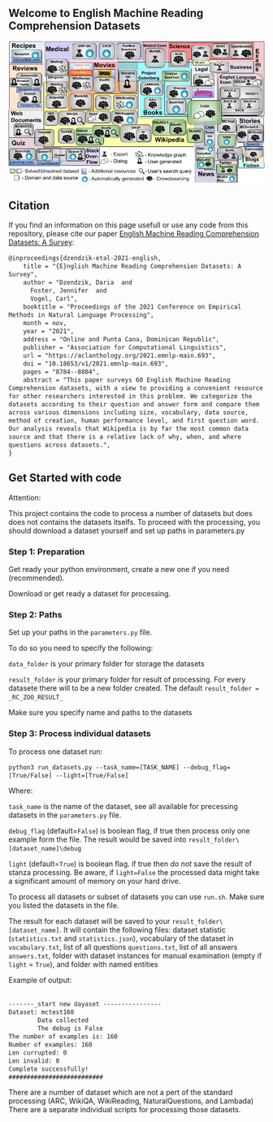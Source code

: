 ## Welcome to English Machine Reading Comprehension Datasets

<!-- You can use the [editor on GitHub](https://github.com/DariaD/RCZoo/edit/master/README.md) to maintain and preview the content for your website in Markdown files.

Whenever you commit to this repository, GitHub Pages will run [Jekyll](https://jekyllrb.com/) to rebuild the pages in your site, from the content in your Markdown files.

### Markdown

Markdown is a lightweight and easy-to-use syntax for styling your writing. It includes conventions for

```markdown
Syntax highlighted code block

# Header 1
## Header 2
### Header 3

- Bulleted
- List

1. Numbered
2. List

**Bold** and _Italic_ and `Code` text

[Link](url) and ![Image](src)
```

For more details see [Basic writing and formatting syntax](https://docs.github.com/en/github/writing-on-github/getting-started-with-writing-and-formatting-on-github/basic-writing-and-formatting-syntax).

### Jekyll Themes

Your Pages site will use the layout and styles from the Jekyll theme you have selected in your [repository settings](https://github.com/DariaD/RCZoo/settings/pages). The name of this theme is saved in the Jekyll `_config.yml` configuration file.

### Support or Contact

Having trouble with Pages? Check out our [documentation](https://docs.github.com/categories/github-pages-basics/) or [contact support](https://support.github.com/contact) and we’ll help you sort it out.
-->

![RC_Overview](paper_pic/RC_Overview.png)


## Citation

If you find an information on this page usefull or use any code from this repository, please cite our  paper [English Machine Reading Comprehension Datasets: A Survey](https://aclanthology.org/2021.emnlp-main.693/):

```
@inproceedings{dzendzik-etal-2021-english,
    title = "{E}nglish Machine Reading Comprehension Datasets: A Survey",
    author = "Dzendzik, Daria  and
      Foster, Jennifer  and
      Vogel, Carl",
    booktitle = "Proceedings of the 2021 Conference on Empirical Methods in Natural Language Processing",
    month = nov,
    year = "2021",
    address = "Online and Punta Cana, Dominican Republic",
    publisher = "Association for Computational Linguistics",
    url = "https://aclanthology.org/2021.emnlp-main.693",
    doi = "10.18653/v1/2021.emnlp-main.693",
    pages = "8784--8804",
    abstract = "This paper surveys 60 English Machine Reading Comprehension datasets, with a view to providing a convenient resource for other researchers interested in this problem. We categorize the datasets according to their question and answer form and compare them across various dimensions including size, vocabulary, data source, method of creation, human performance level, and first question word. Our analysis reveals that Wikipedia is by far the most common data source and that there is a relative lack of why, when, and where questions across datasets.",
}
```


## Get Started with code
Attention: 

This project contains the code to process a number of datasets but does does not contains the datasets itselfs. 
To proceed with the processing, you should download a dataset yourself and set up paths in parameters.py


### Step 1: Preparation
 Get ready your python environment, create a new one if you need (recommended).
 
 Download or get ready a dataset for processing.
 
### Step 2: Paths
 Set up your paths in the `parameters.py` file.
 
 To do so you need to specify the following: 
 
 `data_folder` is your primary folder for storage the datasets
 
 `result_folder` is your primary folder for result of processing. For every datasete there will to be a new folder created.
 The default `result_folder = _RC_ZOO_RESULT_`  
 
 
 Make sure you specify name and paths to the datasets 


### Step 3: Process individual datasets
To process one dataset run:

 ```
 python3 run_datasets.py --task_name=[TASK_NAME] --debug_flag=[True/False] --light=[True/False]

 ```
 
 Where:
 
 `task_name` is the name of the dataset, see all available for precessing datasets in the `parameters.py` file.
 
 `debug_flag` (default=`False`) is boolean flag, if true then process only one example form the file. 
 The result would be saved into `result_folder\[dataset_name]\debug`
 
 `light` (default=`True`) is boolean flag. if true then *do not* save the result of stanza processing. 
 Be aware, if `light=False` the processed data might take a significant amount of memory on your hard drive.
 

 To process all datasets or subset of datasets you can use `run.sh`. Make sure you listed the datasets in the file. 
     
The result for each dataset will be saved to your `result_folder\[dataset_name]`.
It will contain the following files: 
dataset statistic (`statistics.txt` and `statistics.json`), 
vocabulary of the dataset in `vocabulary.txt`,
list of all questions `questions.txt`,
list of all answers `answers.txt`,
folder with dataset instances for manual examination (empty if `light` = `True`), 
and folder with named entities 

Example of output:

```

-------_start new dayaset ----------------
Dataset: mctest160
        Data collected
        The debug is False
The number of examples is: 160
Number of examples: 160
Len currupted: 0
Len invalid: 0
Complete successfully!
##########################

```

There are a number of dataset which are not a pert of the standard processing 
(ARC, WikiQA, WikiReading, NaturalQuestions, and Lambada)
There are a separate individual scripts for processing those datasets. 

<!--## Step 4. Aggregation of Results

There are a number of scripts for further results aggregation.
-->

 